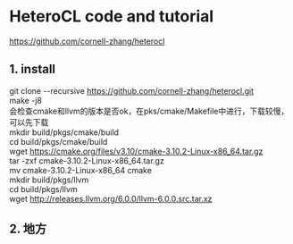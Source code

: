 # HeteroCL code and tutorial

https://github.com/cornell-zhang/heterocl  
## 1. install  
git clone --recursive https://github.com/cornell-zhang/heterocl.git  
make -j8  
会检查cmake和llvm的版本是否ok，在pks/cmake/Makefile中进行，下载较慢，可以先下载  
mkdir build/pkgs/cmake/build  
cd build/pkgs/cmake/build  
wget https://cmake.org/files/v3.10/cmake-3.10.2-Linux-x86_64.tar.gz  
tar -zxf cmake-3.10.2-Linux-x86_64.tar.gz  
mv cmake-3.10.2-Linux-x86_64 cmake  
mkdir build/pkgs/llvm  
cd build/pkgs/llvm  
wget http://releases.llvm.org/6.0.0/llvm-6.0.0.src.tar.xz  

## 2. 地方 
